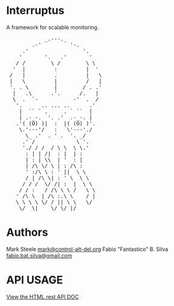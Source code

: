 Interruptus
================

A framework for scalable monitoring.

<pre>
            _.---._
        .-'         '-.
     .'                 '.
    '       '.   .'       '
   / /        \ /        \ \
  '  |         :         |  '
 /   |         .         |   \
 |   \         |         /   |
 '. . \        |        / . .'
  |   .\      .'.      /.   |
  \  .  `-           -'  .  /
   '.      .. ... ..      .'
    |  `` ` .     . ` ``  |
    | .-_-.  '. .'  .-_-. |
   .'( (O) )|  :  |( (O) )'.
    \.'---'/   :   \'---'./
      \_ .'  . ' .  '. _/
     .' /             \ '.
     './ / /  / \ \  \ \.'
      : | | /|  : |  | :
      | : | \\  | '  : |
      | /\ \/ \ | : /\ :
      ' :/\ \ : ' ||  \ \
      / | /\ \| : ' \  \ \
     / / /  \/ /| :  |  \ \
    / / :   / /\ \ \ /   \ \
   ' /\ \  | /\ :.\ \    / |
   \ \ \ \ \/ / || \ \   \/
    \/  \|    \/ \/ |/
</pre>

Authors
=======

 Mark Steele <mark@control-alt-del.org>
 Fabio "Fantastico" B. Silva <fabio.bat.silva@gmail.com>


API USAGE
=========

[View the HTML rest API DOC](http://htmlpreview.github.io/?https://raw.github.com/marksteele/interruptus/master/generated/strapdown.html)
